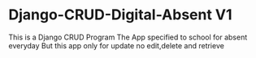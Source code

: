 # Django-CRUD-Digital-Absent V1
This is a Django CRUD Program
The App specified to school for absent everyday
But this app only for update no edit,delete and retrieve
